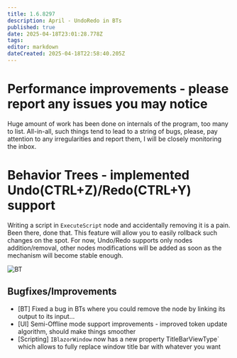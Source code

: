 ```yaml
---
title: 1.6.8297
description: April - UndoRedo in BTs
published: true
date: 2025-04-18T23:01:28.778Z
tags: 
editor: markdown
dateCreated: 2025-04-18T22:58:40.205Z
---
```


# Performance improvements - please report any issues you may notice
Huge amount of work has been done on internals of the program, too many to list. All-in-all, such things tend to lead to a string of bugs, please, pay attention to any irregularities and report them, I will be closely monitoring the inbox. 

# Behavior Trees - implemented Undo(CTRL+Z)/Redo(CTRL+Y) support 
Writing a script in `ExecuteScript` node and accidentally removing it is a pain. Been there, done that. 
This feature will allow you to easily rollback such changes on the spot. For now, Undo/Redo supports only nodes addition/removal, other nodes modifications will be added as soon as the mechanism will become stable enough.

![BT](https://s3.eyeauras.net/media/2025/04/Loader_2JlCj6kG69bIEEER.png)


## Bugfixes/Improvements
- [BT] Fixed a bug in BTs where you could remove the node by linking its output to its input...
- [UI] Semi-Offline mode support improvements - improved token update algorithm, should make things smoother
- [Scripting] `IBlazorWindow` now has a new property TitleBarViewType` which allows to fully replace window title bar with whatever you want 




